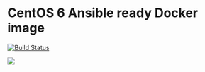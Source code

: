 # CentOS 6 Ansible ready Docker image

[![Build Status](https://travis-ci.org/ansible-docker-images/centos6.svg?branch=master)](https://travis-ci.org/ansible-docker-images/centos6)

[![](https://images.microbadger.com/badges/image/ernestasposkus/centos6.svg)](http://microbadger.com/images/ernestasposkus/centos6 "Get your own image badge on microbadger.com")
